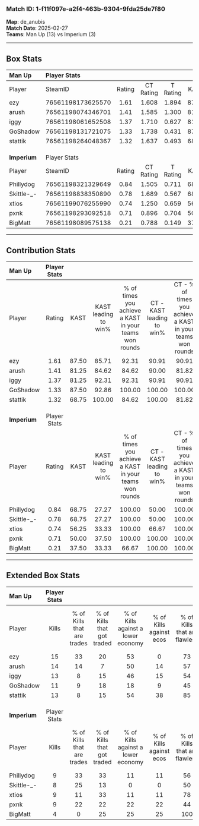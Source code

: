 ### Match ID: 1-f11f097e-a2f4-463b-9304-9fda25de7f80  
**Map**: de_anubis  
**Match Date**: 2025-02-27  
**Teams**: Man Up (13) vs Imperium (3)  

---  

## Box Stats  

| **Man Up**   | Player Stats      |        |           |          |       |       |       |         |        |      |     |
| :- | :- | :-: | :-: | :-: | :-: | :-: | :-: | :-: | :-: | :-: | :-: |
| Player       | SteamID           | Rating | CT Rating | T Rating | KAST  |  ADR  | Kills | Assists | Deaths | K/D  | HS% |
| ezy          | 76561198173625570 |  1.61  |   1.608   |  1.894   | 87.50 | 105.5 |  15   |    5    |   8    | 1.88 | 53  |
| arush        | 76561198074346701 |  1.41  |   1.585   |  1.300   | 81.25 | 88.6  |  14   |    3    |   9    | 1.56 | 42  |
| iggy         | 76561198061652508 |  1.37  |   1.710   |  0.627   | 81.25 | 88.8  |  13   |    5    |   9    | 1.44 | 46  |
| GoShadow     | 76561198131721075 |  1.33  |   1.738   |  0.431   | 87.50 | 69.9  |  11   |    2    |   6    | 1.83 | 63  |
| stattik      | 76561198264048367 |  1.32  |   1.637   |  0.493   | 68.75 | 81.4  |  13   |    4    |   7    | 1.86 | 15  |
|              |                   |        |           |          |       |       |       |         |        |      |     |
|              |                   |        |           |          |       |       |       |         |        |      |     |
|              |                   |        |           |          |       |       |       |         |        |      |     |
| **Imperium** | Player Stats      |        |           |          |       |       |       |         |        |      |     |
| Player       | SteamID           | Rating | CT Rating | T Rating | KAST  |  ADR  | Kills | Assists | Deaths | K/D  | HS% |
| Phillydog    | 76561198321329649 |  0.84  |   1.505   |  0.711   | 68.75 | 58.3  |   9   |    1    |   12   | 0.75 | 66  |
| Skittle-_-   | 76561198838350890 |  0.78  |   1.689   |  0.567   | 68.75 | 62.4  |   8   |    3    |   13   | 0.62 | 62  |
| xtios        | 76561199076255990 |  0.74  |   1.250   |  0.659   | 56.25 | 73.6  |   9   |    2    |   14   | 0.64 | 66  |
| pxnk         | 76561198293092518 |  0.71  |   0.896   |  0.704   | 50.00 | 63.9  |   9   |    4    |   13   | 0.69 | 44  |
| BigMatt      | 76561198089575138 |  0.21  |   0.788   |  0.149   | 37.50 | 36.9  |   4   |    1    |   14   | 0.29 | 75  |
---  

## Contribution Stats  

| **Man Up**   | Player Stats |       |                      |                                                        |                           |                                                             |                          |                                                            |
| :- | :-: | :-: | :-: | :-: | :-: | :-: | :-: | :-: |
| Player       |    Rating    | KAST  | KAST leading to win% | % of times you achieve a KAST in your teams won rounds | CT - KAST leading to win% | CT - % of times you achieve a KAST in your teams won rounds | T - KAST leading to win% | T - % of times you achieve a KAST in your teams won rounds |
| ezy          |     1.61     | 87.50 |        85.71         |                         92.31                          |           90.91           |                            90.91                            |          66.67           |                           100.00                           |
| arush        |     1.41     | 81.25 |        84.62         |                         84.62                          |           90.00           |                            81.82                            |          66.67           |                           100.00                           |
| iggy         |     1.37     | 81.25 |        92.31         |                         92.31                          |           90.91           |                            90.91                            |          100.00          |                           100.00                           |
| GoShadow     |     1.33     | 87.50 |        92.86         |                         100.00                         |          100.00           |                           100.00                            |          66.67           |                           100.00                           |
| stattik      |     1.32     | 68.75 |        100.00        |                         84.62                          |          100.00           |                            81.82                            |          100.00          |                           100.00                           |
|              |              |       |                      |                                                        |                           |                                                             |                          |                                                            |
|              |              |       |                      |                                                        |                           |                                                             |                          |                                                            |
|              |              |       |                      |                                                        |                           |                                                             |                          |                                                            |
| **Imperium** | Player Stats |       |                      |                                                        |                           |                                                             |                          |                                                            |
| Player       |    Rating    | KAST  | KAST leading to win% | % of times you achieve a KAST in your teams won rounds | CT - KAST leading to win% | CT - % of times you achieve a KAST in your teams won rounds | T - KAST leading to win% | T - % of times you achieve a KAST in your teams won rounds |
| Phillydog    |     0.84     | 68.75 |        27.27         |                         100.00                         |           50.00           |                           100.00                            |          14.29           |                           100.00                           |
| Skittle-_-   |     0.78     | 68.75 |        27.27         |                         100.00                         |           50.00           |                           100.00                            |          14.29           |                           100.00                           |
| xtios        |     0.74     | 56.25 |        33.33         |                         100.00                         |           66.67           |                           100.00                            |          16.67           |                           100.00                           |
| pxnk         |     0.71     | 50.00 |        37.50         |                         100.00                         |          100.00           |                           100.00                            |          16.67           |                           100.00                           |
| BigMatt      |     0.21     | 37.50 |        33.33         |                         66.67                          |          100.00           |                           100.00                            |           0.00           |                            0.00                            |
---  

## Extended Box Stats  

| **Man Up**   | Player Stats |                            |                            |                                    |                         |                              |                                 |        |                             |                                     |                          |                               |                            |
| :- | :-: | :-: | :-: | :-: | :-: | :-: | :-: | :-: | :-: | :-: | :-: | :-: | :-: |
| Player       |    Kills     | % of Kills that are trades | % of Kills that got traded | % of Kills against a lower economy | % of Kills against ecos | % of Kills that are flawless | % of Kills that are close duels | Deaths | % of Deaths that get traded | % of Deaths against a lower economy | % of Deaths against ecos | % of Deaths that are flawless | % of Deaths that are close |
| ezy          |      15      |             33             |             20             |                 53                 |            0            |              73              |                7                |   8    |             25              |                 25                  |            13            |              75               |             13             |
| arush        |      14      |             14             |             7              |                 50                 |           14            |              57              |                0                |   9    |             33              |                 22                  |            0             |              67               |             11             |
| iggy         |      13      |             8              |             15             |                 46                 |           15            |              54              |                0                |   9    |             22              |                 33                  |            11            |              67               |             11             |
| GoShadow     |      11      |             9              |             18             |                 18                 |            9            |              45              |                9                |   6    |             33              |                 17                  |            0             |              33               |             17             |
| stattik      |      13      |             8              |             15             |                 54                 |           38            |              85              |                8                |   7    |             14              |                 14                  |            14            |              57               |             0              |
|              |              |                            |                            |                                    |                         |                              |                                 |        |                             |                                     |                          |                               |                            |
|              |              |                            |                            |                                    |                         |                              |                                 |        |                             |                                     |                          |                               |                            |
|              |              |                            |                            |                                    |                         |                              |                                 |        |                             |                                     |                          |                               |                            |
| **Imperium** | Player Stats |                            |                            |                                    |                         |                              |                                 |        |                             |                                     |                          |                               |                            |
| Player       |    Kills     | % of Kills that are trades | % of Kills that got traded | % of Kills against a lower economy | % of Kills against ecos | % of Kills that are flawless | % of Kills that are close duels | Deaths | % of Deaths that get traded | % of Deaths against a lower economy | % of Deaths against ecos | % of Deaths that are flawless | % of Deaths that are close |
| Phillydog    |      9       |             33             |             33             |                 11                 |           11            |              56              |                0                |   12   |             17              |                  0                  |            0             |              58               |             0              |
| Skittle-_-   |      8       |             25             |             13             |                 0                  |            0            |              50              |               13                |   13   |             15              |                  0                  |            0             |              69               |             0              |
| xtios        |      9       |             11             |             33             |                 11                 |           11            |              78              |               11                |   14   |             14              |                  0                  |            0             |              64               |             7              |
| pxnk         |      9       |             22             |             22             |                 22                 |           22            |              44              |               22                |   13   |              8              |                  0                  |            0             |              69               |             0              |
| BigMatt      |      4       |             0              |             25             |                 25                 |           25            |             100              |                0                |   14   |             21              |                  0                  |            0             |              57               |             14             |
